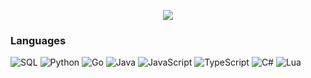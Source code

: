 <!-- Visitors Badge -->

<p align="center">
  <a href="https://visitorbadge.io/status?path=https%3A%2F%2Fgithub.com%2FQ-Smith">
    <img src="https://api.visitorbadge.io/api/visitors?path=https%3A%2F%2Fgithub.com%2FQ-Smith&label=visitors&labelColor=%232d3440&countColor=%2380a0c0&style=flat-square" />
  </a>
</p>

<!-- Skills -->

### Languages

![SQL](https://img.shields.io/badge/-SQL-000)
![Python](https://img.shields.io/badge/-Python-000?style=flat&logo=Python&logoColor=EBCB8B)
![Go](https://img.shields.io/badge/-Go-000?style=flat&logo=go&logoColor=5E81AC)
![Java](https://img.shields.io/badge/-Java-000?style=flat&logo=openjdk&logoColor=D08770)
![JavaScript](https://img.shields.io/badge/-JavaScript-000?style=flat&logo=JavaScript)
![TypeScript](https://img.shields.io/badge/-TypeScript-000?style=flat&logo=TypeScript)
![C#](https://img.shields.io/badge/-C%23-000?style=flat&logo=sharp&logoColor=88C0D0)
![Lua](https://img.shields.io/badge/-Lua-000?style=flat&logo=lua&logoColor=D08770)
